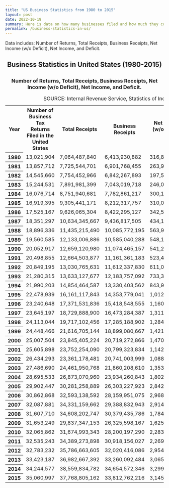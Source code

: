 ```yaml
---
title: "US Business Statistics from 1980 to 2015"
layout: post
date: 2022-10-19
summary: Here is data on how many businesses filed and how much they collectevely made in the US between 1980 and 2015
permalink: /business-statistics-in-us/
---
```


Data includes: Number of Returns, Total Receipts, Business Receipts, Net Income (w/o Deficit), Net Income, and Deficit.

<h2 style="text-align: center;">Business Statistics in United States (1980-2015)
  <h2>
<h3 style="text-align: center;">Number of Returns, Total Receipts, Business Receipts, Net Income (w/o Deficit), Net Income, and Deficit.
    </h3>

<html>
  <table>
    <caption>SOURCE: Internal Revenue Service, Statistics of Income Division, February 2020</caption>
    <tr>
        <th scope="col">Year</th>
        <th scope="col">Number of Business Tax Returns Filed in the United States</th>
        <th scope="col">Total Receipts</th>
        <th scope="col">Business Receipts</th>
        <th scope="col">Net Income (w/o Deficit)[$]</th>
        <th scope="col">Net Income [$]</th>
        <th scope="col">Deficit [$]</th>
    </tr>
    <tr>
        <th scope="row">1980</th>
      <td>13,021,904</td>
      <td>7,064,487,840</td>
      <td>6,413,930,882</td>
      <td>316,874,165</td>
      <td>424,569,277</td>
      <td>107,695,112</td>   	
    	</tr>
    <tr>
        <th scope="row">1981</th>
     <td>13,857,712</td>
     <td>7,725,544,701</td>
     <td>6,901,768,455</td>
     <td>263,985,693</td>
     <td>420,560,759</td>
     <td>156,575,064</td>
    	</tr>    
    <tr>
        <th scope="row">1982</th>
     <td>14,545,660</td>
     <td>7,754,452,966</td>
     <td>6,842,267,893</td>
     <td>197,592,719</td>
     <td>396,557,182</td>
     <td>198,964,461</td>
    	</tr>    
    <tr>
        <th scope="row">1983</th>
     <td>15,244,531</td>
     <td>7,891,981,399</td>
     <td>7,043,019,718</td>
     <td>246,063,040</td>
     <td>435,858,670</td>
     <td>189,795,629</td>
    	</tr>    
    <tr>
        <th scope="row">1984</th>
     <td>16,076,714</td>
     <td>8,751,940,681</td>
     <td>7,782,861,217</td>
     <td>300,167,182</td>
     <td>508,725,907</td>
     <td>208,558,725</td>
    	</tr>    
    <tr>
        <th scope="row">1985</th>
     <td>16,919,395</td>
     <td>9,305,441,171</td>
     <td>8,212,317,757</td>
     <td>310,007,924</td>
     <td>539,687,640</td>
     <td>229,679,718 </td>
    	</tr>    
    <tr>
        <th scope="row">1986</th>
     <td>17,525,167</td>
     <td>9,626,065,304</td>
     <td>8,422,295,127</td>
     <td>342,583,143</td>
     <td>599,572,585</td>
     <td>256,989,442</td>
    	</tr>    
    <tr>
        <th scope="row">1987</th>
        <td>18,351,297</td>
        <td>10,634,345,667</td>
        <td>9,436,817,505</td>
        <td>434,130,755</td>
        <td>680,068,330</td>
        <td>245,937,575</td>   
    </tr>    
    <tr>
        <th scope="row">1988</th>
     <td>18,896,336</td>
     <td>11,435,215,490</td>
     <td>10,085,772,195</td>
     <td>563,932,180</td>
     <td>818,548,839</td>
     <td>254,616,660</td>
        </tr>    
    <tr>
        <th scope="row">1989</th>
     <td>19,560,585</td>
     <td>12,133,006,886</td>
     <td>10,585,040,288</td>
     <td>548,157,101</td>
     <td>829,704,453</td>
     <td>281,547,353</td>
        </tr>
    <tr>
        <th scope="row">1990</th>
     <td>20,052,917</td>
     <td>12,659,120,980</td>
     <td>11,074,465,157</td>
     <td>541,253,496</td>
     <td>n.a.</td>
     <td>n.a.</td>
        </tr>
    <tr>
        <th scope="row">1991</th>
     <td>20,498,855</td>
     <td>12,664,503,877</td>
     <td>11,161,361,183</td>
     <td>523,452,364</td>
     <td>818,176,732</td>
     <td>294,724,370</td>
        </tr>    
    <tr>
        <th scope="row">1992</th>
     <td>20,849,195</td>
     <td>13,030,765,631</td>
     <td>11,612,337,830</td>
     <td>611,007,348</td>
     <td>877,227,604</td>
     <td>266,220,258</td>
        </tr>   
    <tr>
        <th scope="row">1993</th>
     <td>21,280,315</td>
     <td>13,633,127,677</td>
     <td>12,183,757,092</td>
     <td>733,369,871</td>
     <td>987,904,144</td>
     <td>254,534,273</td>
        </tr>
    <tr>
        <th scope="row">1994</th>
     <td>21,990,203</td>
     <td>14,854,464,587</td>
     <td>13,330,403,562</td>
     <td>843,984,176</td>
     <td>1,095,275,051</td>
     <td>251,290,875</td>	
        </tr>
    <tr>
        <th scope="row">1995</th>
     <td>22,478,939</td>
     <td>16,161,117,843</td>
     <td>14,353,779,041</td>
     <td>1,012,514,546</td>
     <td>1,270,904,560</td>
     <td>258,390,016</td>	
        </tr>
    <tr>
        <th scope="row">1996</th>
     <td>23,240,648</td>
     <td>17,371,531,836</td>
     <td>15,418,548,555</td>
     <td>1,160,565,585</td>
     <td>1,444,416,590</td>
     <td>283,851,005</td>	
        </tr>
    <tr>
        <th scope="row">1997</th>
     <td>23,645,197</td>
     <td>18,729,888,900</td>
     <td>16,473,284,387</td>
     <td>1,311,621,607</td>
     <td>1,628,080,417</td>
     <td>316,458,810</td>
        </tr>
    <tr>
        <th scope="row">1998</th>
     <td>24,113,044</td>
     <td>19,717,102,456</td>
     <td>17,285,188,902</td>
     <td>1,284,131,816</td>
     <td>1,668,091,251</td>
     <td>383,959,436</td>	
        </tr>
    <tr>
        <th scope="row">1999</th>
     <td>24,448,466</td>
     <td>21,616,705,144</td>
     <td>18,899,080,667</td>
     <td>1,421,748,416</td>
     <td>1,864,354,418</td>
     <td>442,606,001</td>	
        </tr>
    <tr>
        <th scope="row">2000</th>
     <td>25,007,504</td>
     <td>23,845,405,224</td>
     <td>20,719,272,866</td>
     <td>1,470,658,335</td>
     <td>2,046,212,168</td>
     <td>575,553,831</td>	
        </tr>
    <tr>
        <th scope="row">2001</th>
     <td>25,605,898</td>
     <td>23,752,254,090</td>
     <td>20,799,323,834</td>
     <td>1,142,478,029</td>
     <td>1,851,745,212</td>
     <td>709,267,183</td>	
        </tr>
    <tr>
        <th scope="row">2002</th>
     <td>26,434,293</td>
     <td>23,361,178,481</td>
     <td>20,741,003,999</td>
     <td>1,088,304,478</td>
     <td>1,781,234,413</td>
     <td>692,929,934</td>  
        </tr>
    <tr>
        <th scope="row">2003</th>
     <td>27,486,690</td>
     <td>24,461,950,768</td>
     <td>21,860,208,610</td>
     <td>1,353,802,117</td>
     <td>1,953,107,513</td>
     <td>599,305,395</td>
        </tr>
    <tr>
        <th scope="row">2004</th>
     <td>28,695,533</td>
     <td>26,873,070,960</td>
     <td>23,934,260,843</td>
     <td>1,802,018,058</td>
     <td>2,368,932,280</td>
     <td>566,914,222</td>	
        </tr>
    <tr>
        <th scope="row">2005</th>
     <td>29,902,447</td>
     <td>30,281,258,889</td>
     <td>26,303,227,923</td>
     <td>2,842,924,288</td>
     <td>3,346,510,748</td>
     <td>503,586,460</td>
    	</tr>
    <tr>
        <th scope="row">2006</th>
     <td>30,862,868</td>
     <td>32,593,138,592</td>
     <td>28,159,951,075</td>
     <td>2,968,398,540</td>
     <td>3,521,348,104</td>
     <td>552,949,564</td>
        </tr>
    <tr>
        <th scope="row">2007</th>
     <td>32,087,881</td>
     <td>34,331,159,662</td>
     <td>29,388,832,943</td>
     <td>2,914,239,219</td>
     <td>3,667,455,525</td>
     <td>753,216,306</td>
        </tr>
    <tr>
        <th scope="row">2008</th>
     <td>31,607,710</td>
     <td>34,608,202,747</td>
     <td>30,379,435,786</td>
     <td>1,784,099,872</td>
     <td>3,133,007,434</td>
     <td>1,348,907,562</td>	
        </tr>
    <tr>
        <th scope="row">2009</th>
     <td>31,653,249</td>
     <td>29,837,347,153</td>
     <td>26,325,598,167</td>
     <td>1,625,230,937</td>
     <td>2,768,736,593</td>
     <td>1,143,505,656</td>
        </tr>
    <tr>
        <th scope="row">2010</th>
     <td>32,065,862</td>
     <td>31,674,993,343</td>
     <td>28,200,197,290</td>
     <td>2,283,005,607</td>
     <td>3,124,992,765</td>
     <td>841,987,159</td>
        </tr>
    <tr>
        <th scope="row">2011</th>
     <td>32,535,243</td>
     <td>34,389,273,898</td>
     <td>30,918,156,027</td>
     <td>2,269,484,608</td>
     <td>3,157,457,039</td>
     <td>887,972,433</td>	
        </tr>
    <tr>
        <th scope="row">2012</th>
     <td>32,783,232</td>
     <td>35,786,663,605</td>
     <td>32,020,416,086</td>
     <td>2,954,734,706</td>
     <td>3,692,280,221</td>
     <td>737,545,513</td>
        </tr>
    <tr>
        <th scope="row">2013</th>
     <td>33,423,187</td>
     <td>36,982,667,392</td>
     <td>33,260,092,484</td>
     <td>3,065,208,464</td>
     <td>3,826,792,224</td>
     <td>761,583,760</td>
        </tr>
    <tr>
        <th scope="row">2014</th>
     <td>34,244,577</td>
     <td>38,559,834,782</td>
     <td>34,654,572,346</td>
     <td>3,299,376,398</td>
     <td>4,091,888,780</td>
     <td>792,512,383</td>
        </tr>
    <tr>
        <th scope="row">2015</th>
     <td>35,060,997</td>
     <td>37,768,805,162</td>
     <td>33,812,762,216</td>
     <td>3,145,991,627</td>
     <td>4,060,918,961</td>
     <td>914,927,334</td>
